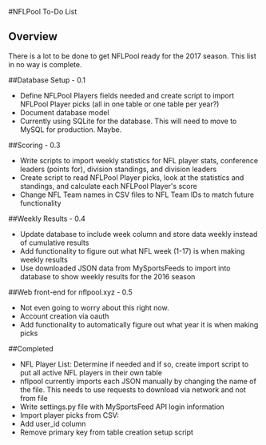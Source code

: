 #NFLPool To-Do List

## Overview

There is a lot to be done to get NFLPool ready for the 2017 season. 
This list in no way is complete.

##Database Setup - 0.1
* Define NFLPool Players fields needed and create script to import
NFLPool Player picks (all in one table or one table per year?)
* Document database model
* Currently using SQLite for the database.  This will need to move to
MySQL for production.  Maybe.

##Scoring - 0.3
* Write scripts to import weekly statistics for NFL player stats,
conference leaders (points for), division standings, and division leaders
* Create script to read NFLPool Player picks, look at the statistics and standings,
and calculate each NFLPool Player's score
* Change NFL Team names in CSV files to NFL Team IDs to match future functionality

##Weekly Results - 0.4
* Update database to include week column and store data weekly instead of
cumulative results
* Add functionality to figure out what NFL week (1-17) is when making weekly results
* Use downloaded JSON data from MySportsFeeds to import into database to show
weekly results for the 2016 season

##Web front-end for nflpool.xyz - 0.5
* Not even going to worry about this right now.
* Account creation via oauth
* Add functionality to automatically figure out what year it is when making picks


##Completed
* NFL Player List: Determine if needed and if so, create import script
to put all active NFL players in their own table
* nflpool currently imports each JSON manually by changing the name of
the file.  This needs to use requests to download via network and not
from file
* Write settings.py file with MySportsFeed API login information
* Import player picks from CSV:
 * Add user_id column
 * Remove primary key from table creation setup script




